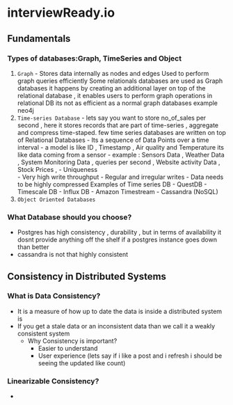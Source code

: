 # interviewReady.io
## Fundamentals
### Types of databases:Graph, TimeSeries and Object
1. `Graph` - Stores data internally as nodes and edges 
           Used to perform graph queries efficiently
           Some relationals databases are used as Graph databases it happens by creating an additional layer on top of the relational database , it enables users to perform graph operations in relational DB 
           its not as efficient as a normal graph databases example neo4j
2. `Time-series Database` - lets say you want to store no_of_sales per second , here it stores records that are part of time-series ,
           aggregate and compress time-staped. 
           few time series databases are written on top of Relational Databases 
           - Its a sequence of Data Points over a time interval 
           -  a model is like ID , Timestamp , Air quality and Temperature its like data coming from a sensor 
           - example : Sensors Data , Weather Data , System Monitoring Data , queries per second , Website activity Data , Stock Prices , 
              - Uniqueness  
                 - Very high write throughput
                 - Regular and irregular writes
                 - Data needs to be highly compressed
            Examples of Time series DB
              - QuestDB
              - Timescale DB
              - Influx DB
              - Amazon Timestream
              - Cassandra (NoSQL)  
3. `Object Oriented Databases`

### What Database should you choose?
- Postgres has high consistency , durability , but in terms of availability it dosnt provide anything off the shelf if a postgres instance goes down than better 
- cassandra is not that highly consistent 

## Consistency in Distributed Systems
### What is Data Consistency?
- It is a measure of how up to date the data is inside a distributed system is 
- If you get a stale data or an inconsistent data than we call it a weakly consistent system 
   - Why Consistency is important?
     - Easier to understand
     - User experience (lets say if i like a post and i refresh i should be seeing the updated like count)
     
### Linearizable Consistency?
- 